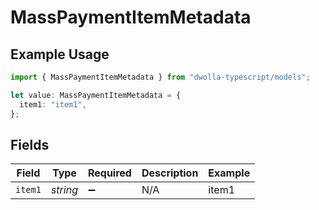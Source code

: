 # MassPaymentItemMetadata

## Example Usage

```typescript
import { MassPaymentItemMetadata } from "dwolla-typescript/models";

let value: MassPaymentItemMetadata = {
  item1: "item1",
};
```

## Fields

| Field              | Type               | Required           | Description        | Example            |
| ------------------ | ------------------ | ------------------ | ------------------ | ------------------ |
| `item1`            | *string*           | :heavy_minus_sign: | N/A                | item1              |